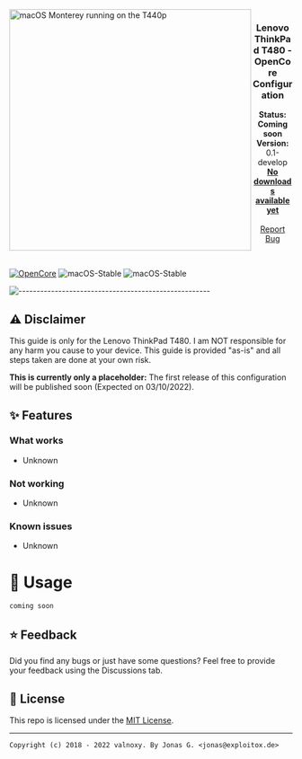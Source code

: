 <img align="left" src="https://dl.exploitox.de/t440p-oc/Hackintosh_T440p_V4.jpg" alt="macOS Monterey running on the T440p" width="430">

<h3 align="center">Lenovo ThinkPad T480 - OpenCore Configuration</h3>
<p align="center">
   <strong>Status: Coming soon</strong>
   <br />
   <strong>Version: </strong>0.1-develop
   <br />
   <a href="#"><strong>No downloads available yet</strong></a>
   <br />
   <br />
   <a href="https://github.com/valnoxy/t480-oc/issues">Report Bug</a>
  </p>
</p>

<br />

[![OpenCore](https://img.shields.io/badge/OpenCore-0.7.8-blue.svg)](https://github.com/acidanthera/OpenCorePkg)
![macOS-Stable](https://img.shields.io/badge/macOS-Monterey-red.svg)
![macOS-Stable](https://img.shields.io/badge/macOS-BigSur-red.svg)

![-----------------------------------------------------](https://dl.exploitox.de/t440p-oc/rainbow.png)

## ⚠️ Disclaimer
This guide is only for the Lenovo ThinkPad T480. I am NOT responsible for any harm you cause to your device. This guide is provided "as-is" and all steps taken are done at your own risk.

**This is currently only a placeholder:** The first release of this configuration will be published soon (Expected on 03/10/2022).

## ✨ Features

### What works
- Unknown

### Not working
- Unknown

### Known issues
- Unknown

# 📖 Usage
```coming soon```

## ⭐️ Feedback
Did you find any bugs or just have some questions? Feel free to provide your feedback using the Discussions tab.

## 📜 License

This repo is licensed under the [MIT License](https://github.com/valnoxy/t480-oc/blob/main/LICENSE).

---
```Copyright (c) 2018 - 2022 valnoxy. By Jonas G. <jonas@exploitox.de>```
